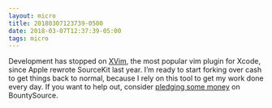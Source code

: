 ```yaml
---
layout: micro
title: 20180307123739-0500
date: 2018-03-07T12:37:39-05:00
tags: micro
---
```

Development has stopped on [XVim](https://github.com/XVimProject/XVim2), the most popular vim plugin for Xcode, since Apple rewrote SourceKit last year. I’m ready to start forking over cash to get things back to normal, because I rely on this tool to get my work done every day. If you want to help out, consider [pledging some money](https://www.bountysource.com/issues/55909442-selecting-text-with-mouse-does-not-select-it-in-vim) on BountySource.